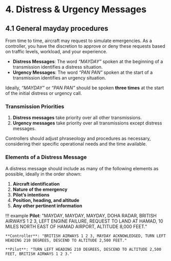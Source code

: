 # 4. Distress & Urgency Messages
## 4.1 General mayday procedures
From time to time, aircraft may request to simulate emergencies. As a controller, you have the discretion to approve or deny these requests based on traffic levels, workload, and your experience.  

- **Distress Messages**: The word *“MAYDAY”* spoken at the beginning of a transmission identifies a distress situation.  
- **Urgency Messages**: The word *“PAN PAN”* spoken at the start of a transmission identifies an urgency situation.  

Ideally, *“MAYDAY”* or *“PAN PAN”* should be spoken **three times** at the start of the initial distress or urgency call.  

### Transmission Priorities  
1. **Distress messages** take priority over all other transmissions.  
2. **Urgency messages** take priority over all transmissions except distress messages.  

Controllers should adjust phraseology and procedures as necessary, considering their specific operational needs and the time available.  

### Elements of a Distress Message  
A distress message should include as many of the following elements as possible, ideally in the order shown:  

1. **Aircraft identification**  
2. **Nature of the emergency**  
3. **Pilot’s intentions**  
4. **Position, heading, and altitude**  
5. **Any other pertinent information**  

!!! example
    **Pilot**: "MAYDAY, MAYDAY, MAYDAY, DOHA RADAR, BRITISH AIRWAYS 1 2 3, LEFT ENGINE FAILURE, REQUEST TO LAND AT HAMAD, 10 MILES NORTH EAST OF HAMAD AIRPORT, ALTITUDE 8,000 FEET."

    **Controller**: "BRITISH AIRWAYS 1 2 3, MAYDAY ACKNOWLEDGED, TURN LEFT HEADING 210 DEGREES, DESCEND TO ALTITUDE 2,500 FEET."

    **Pilot**: "TURN LEFT HEADING 210 DEGREES, DESCEND TO ALTITUDE 2,500 FEET, BRITISH AIRWAYS 1 2 3."